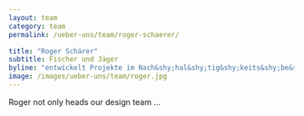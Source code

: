 ```yaml
---
layout: team
category: team
permalink: /ueber-uns/team/roger-schaerer/

title: "Roger Schärer"
subtitle: Fischer und Jäger
byline: "entwickelt Projekte im Nach&shy;hal&shy;tig&shy;keits&shy;be&shy;reich. Er interessiert sich hauptsächlich für Umweltbildung, ist aber auch von Webdesign und Programmieren begeistert."
image: /images/ueber-uns/team/roger.jpg
---
```

Roger not only heads our design team ...